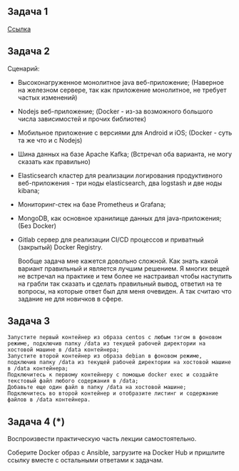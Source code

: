 ## Задача 1
  [Ссылка](https://hub.docker.com/layers/247061326/gorinich666/netology-nginx/v1.0/images/sha256-5c289ce8f8ae07794800c7c01b10527b386630a6d59d2d20a44c547ebbd833b8?context=repo)

## Задача 2

Сценарий:

  - Высоконагруженное монолитное java веб-приложение; (Наверное на железном сервере, так как приложение монолитное, не требует частых изменений)
  - Nodejs веб-приложение; (Docker - из-за возможного большого числа зависимостей и прочих библиотек)
  - Мобильное приложение c версиями для Android и iOS; (Docker - суть та же что и с Nodejs)
  - Шина данных на базе Apache Kafka; (Встречал оба варианта, не могу сказать как правильно)
  - Elasticsearch кластер для реализации логирования продуктивного веб-приложения - три ноды elasticsearch, два logstash и две ноды kibana;
  - Мониторинг-стек на базе Prometheus и Grafana;
  - MongoDB, как основное хранилище данных для java-приложения; (Без Docker)
  - Gitlab сервер для реализации CI/CD процессов и приватный (закрытый) Docker Registry.
    
    Вообще задача мне кажется довольно сложной. Как знать какой вариант правильный и является лучшим решением. Я многих вещей не встречал на практике и тем более не настраивал
    чтобы наступить на грабли так сказать и сделать правильный вывод, ответил на те вопросы, на которые ответ был для меня очевиден. А так считаю что задание не для новичков в сфере.

## Задача 3

    Запустите первый контейнер из образа centos c любым тэгом в фоновом режиме, подключив папку /data из текущей рабочей директории на хостовой машине в /data контейнера;
    Запустите второй контейнер из образа debian в фоновом режиме, подключив папку /data из текущей рабочей директории на хостовой машине в /data контейнера;
    Подключитесь к первому контейнеру с помощью docker exec и создайте текстовый файл любого содержания в /data;
    Добавьте еще один файл в папку /data на хостовой машине;
    Подключитесь во второй контейнер и отобразите листинг и содержание файлов в /data контейнера.

## Задача 4 (*)

Воспроизвести практическую часть лекции самостоятельно.

Соберите Docker образ с Ansible, загрузите на Docker Hub и пришлите ссылку вместе с остальными ответами к задачам.
